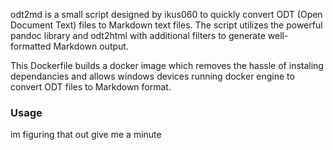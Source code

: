 odt2md is a small script designed by ikus060 to quickly convert ODT (Open Document Text) files to Markdown text files. 
The script utilizes the powerful pandoc library and odt2html with additional filters to generate well-formatted Markdown output.

This Dockerfile builds a docker image which removes the hassle of instaling dependancies and allows windows devices running docker engine to convert ODT files to Markdown format.

### Usage
im figuring that out give me a minute